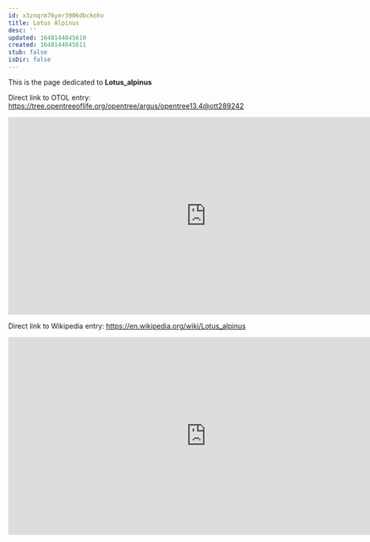 ```yaml
---
id: x3znqrm76yer3906dbckohv
title: Lotus Alpinus
desc: ''
updated: 1648144045610
created: 1648144045611
stub: false
isDir: false
---
```

This is the page dedicated to **Lotus_alpinus**


Direct link to OTOL entry: https://tree.opentreeoflife.org/opentree/argus/opentree13.4@ott289242



<html>
    <body>
    <iframe src="https://tree.opentreeoflife.org/opentree/argus/opentree13.4@ott289242"
    width="800" height="400" frameborder="0" allowfullscreen> </iframe>
    </body>
</html>
    


Direct link to Wikipedia entry: https://en.wikipedia.org/wiki/Lotus_alpinus



<html>
    <body>
    <iframe src="https://en.wikipedia.org/wiki/Lotus_alpinus"
    width="800" height="400" frameborder="0" allowfullscreen> </iframe>
    </body>
</html>
    
